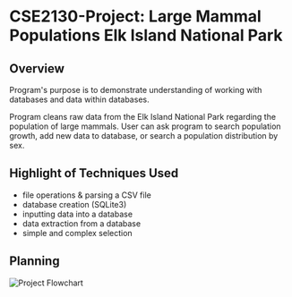 # CSE2130-Project: Large Mammal Populations Elk Island National Park

## Overview
Program's purpose is to demonstrate understanding of working with databases and data within databases. 

Program cleans raw data from the Elk Island National Park regarding the population of large mammals. User can ask program to search population growth, add new data to database, or search a population distribution by sex.

## Highlight of Techniques Used
- file operations & parsing a CSV file
- database creation (SQLite3)
- inputting data into a database
- data extraction from a database
- simple and complex selection

## Planning
![Project Flowchart](Large%20Mammal%20Populations.png)
